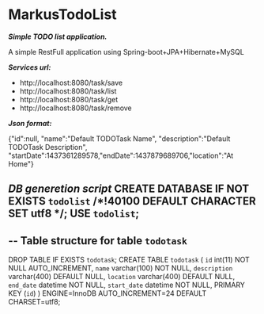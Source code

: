 # MarkusTodoList
***Simple TODO list application.***

A simple RestFull application using Spring-boot+JPA+Hibernate+MySQL

***Services url:***

- http://localhost:8080/task/save
- http://localhost:8080/task/list
- http://localhost:8080/task/get
- http://localhost:8080/task/remove

***Json format:***

{"id":null, "name":"Default TODOTask Name", "description":"Default TODOTask Description", "startDate":1437361289578,"endDate":1437879689706,"location":"At Home"}


***DB generetion script***
CREATE DATABASE  IF NOT EXISTS `todolist` /*!40100 DEFAULT CHARACTER SET utf8 */;
USE `todolist`;
--
-- Table structure for table `todotask`
--

DROP TABLE IF EXISTS `todotask`;
CREATE TABLE `todotask` (
  `id` int(11) NOT NULL AUTO_INCREMENT,
  `name` varchar(100) NOT NULL,
  `description` varchar(400) DEFAULT NULL,
  `location` varchar(400) DEFAULT NULL,
  `end_date` datetime NOT NULL,
  `start_date` datetime NOT NULL,
  PRIMARY KEY (`id`)
) ENGINE=InnoDB AUTO_INCREMENT=24 DEFAULT CHARSET=utf8;